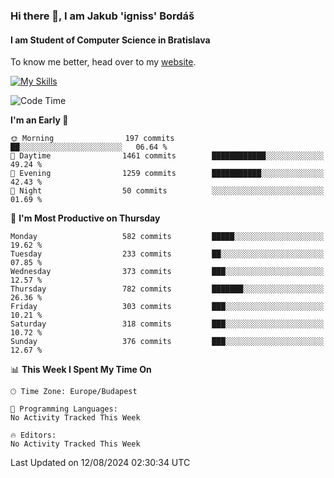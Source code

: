 ### Hi there 👋, I am Jakub 'igniss' Bordáš

#### I am Student of Computer Science in Bratislava
To know me better, head over to my [website](https://bordas.sk).

[![My Skills](https://skillicons.dev/icons?i=js,html,css,figma,svelte,java,kotlin,python,postgresql,typescript,nest,nodejs)](https://bordas.sk)


<!--START_SECTION:waka-->
![Code Time](http://img.shields.io/badge/Code%20Time-1%2C493%20hrs%2015%20mins-blue)

**I'm an Early 🐤** 

```text
🌞 Morning                197 commits         ██░░░░░░░░░░░░░░░░░░░░░░░   06.64 % 
🌆 Daytime                1461 commits        ████████████░░░░░░░░░░░░░   49.24 % 
🌃 Evening                1259 commits        ███████████░░░░░░░░░░░░░░   42.43 % 
🌙 Night                  50 commits          ░░░░░░░░░░░░░░░░░░░░░░░░░   01.69 % 
```
📅 **I'm Most Productive on Thursday** 

```text
Monday                   582 commits         █████░░░░░░░░░░░░░░░░░░░░   19.62 % 
Tuesday                  233 commits         ██░░░░░░░░░░░░░░░░░░░░░░░   07.85 % 
Wednesday                373 commits         ███░░░░░░░░░░░░░░░░░░░░░░   12.57 % 
Thursday                 782 commits         ███████░░░░░░░░░░░░░░░░░░   26.36 % 
Friday                   303 commits         ███░░░░░░░░░░░░░░░░░░░░░░   10.21 % 
Saturday                 318 commits         ███░░░░░░░░░░░░░░░░░░░░░░   10.72 % 
Sunday                   376 commits         ███░░░░░░░░░░░░░░░░░░░░░░   12.67 % 
```


📊 **This Week I Spent My Time On** 

```text
🕑︎ Time Zone: Europe/Budapest

💬 Programming Languages: 
No Activity Tracked This Week

🔥 Editors: 
No Activity Tracked This Week
```


 Last Updated on 12/08/2024 02:30:34 UTC
<!--END_SECTION:waka-->
